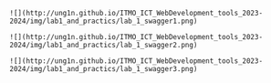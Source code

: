     ![](http://ung1n.github.io/ITMO_ICT_WebDevelopment_tools_2023-2024/img/lab1_and_practics/lab_1_swagger1.png) 

    ![](http://ung1n.github.io/ITMO_ICT_WebDevelopment_tools_2023-2024/img/lab1_and_practics/lab_1_swagger2.png) 

    ![](http://ung1n.github.io/ITMO_ICT_WebDevelopment_tools_2023-2024/img/lab1_and_practics/lab_1_swagger3.png) 